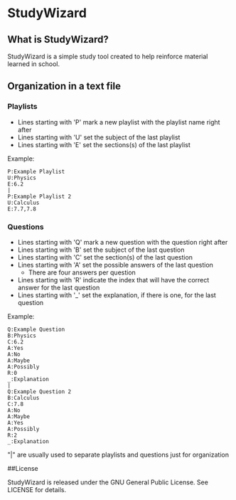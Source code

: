 # StudyWizard

## What is StudyWizard?

StudyWizard is a simple study tool created to help reinforce material learned in school.

## Organization in a text file

### Playlists

* Lines starting with 'P' mark a new playlist with the playlist name right after
* Lines starting with 'U' set the subject of the last playlist
* Lines starting with 'E' set the sections(s) of the last playlist

Example:
```
P:Example Playlist
U:Physics
E:6.2
|
P:Example Playlist 2
U:Calculus
E:7.7,7.8
```

### Questions

* Lines starting with 'Q' mark a new question with the question right after
* Lines starting with 'B' set the subject of the last question
* Lines starting with 'C' set the section(s) of the last question
* Lines starting with 'A' set the possible answers of the last question
	* There are four answers per question
* Lines starting with 'R' indicate the index that will have the correct answer for the last question
* Lines starting with '_' set the explanation, if there is one, for the last question

Example:
```
Q:Example Question
B:Physics
C:6.2
A:Yes
A:No
A:Maybe
A:Possibly
R:0
_:Explanation
|
Q:Example Question 2
B:Calculus
C:7.8
A:No
A:Maybe
A:Yes
A:Possibly
R:2
_:Explanation
```

"|" are usually used to separate playlists and questions just for organization

##License

StudyWizard is released under the GNU General Public License. See LICENSE for details.
